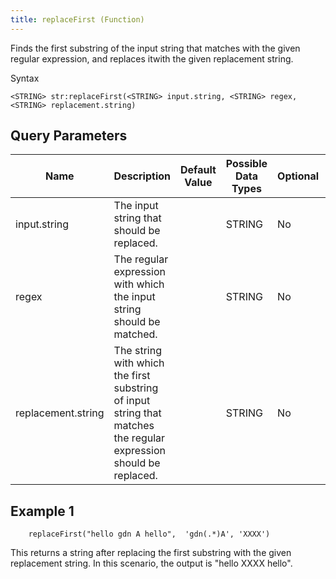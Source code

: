 ```yaml
---
title: replaceFirst (Function)
---
```


Finds the first substring of the input string that matches with the
given regular expression, and replaces itwith the given replacement
string.

Syntax

    <STRING> str:replaceFirst(<STRING> input.string, <STRING> regex, <STRING> replacement.string)

## Query Parameters

| Name               | Description                                                                                                       | Default Value | Possible Data Types | Optional | Dynamic |
|--------------------|-------------------------------------------------------------------------------------------------------------------|---------------|---------------------|----------|---------|
| input.string       | The input string that should be replaced.                                                                         |               | STRING              | No       | Yes     |
| regex              | The regular expression with which the input string should be matched.                                             |               | STRING              | No       | Yes     |
| replacement.string | The string with which the first substring of input string that matches the regular expression should be replaced. |               | STRING              | No       | Yes     |

## Example 1
```
    replaceFirst("hello gdn A hello",  'gdn(.*)A', 'XXXX')
```

This returns a string after replacing the first substring with the given
replacement string. In this scenario, the output is "hello XXXX
hello".
